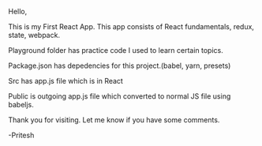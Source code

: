 Hello,

This is my First React App. This app consists of React fundamentals, redux, state, webpack.

Playground folder has practice code I used to learn certain topics.

Package.json has depedencies for this project.(babel, yarn, presets)

Src has app.js file which is in React

Public is outgoing app.js file which converted to normal JS file using babeljs.

Thank you for visiting. Let me know if you have some comments.

-Pritesh

